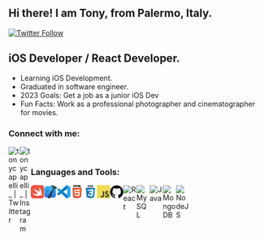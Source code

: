 ## Hi there! I am Tony, from Palermo, Italy.  

[![Twitter Follow](https://img.shields.io/twitter/follow/tonycapelli_?color=1DA1F2&logo=twitter&style=for-the-badge)](https://twitter.com/intent/follow?original_referer=https%3A%2F%2Fgithub.com%2Ftonycapelli_&screen_name=tonycapelli_)

## iOS Developer / React Developer. 

- Learning iOS Development. 
- Graduated in software engineer.
- 2023 Goals: Get a job as a junior iOS Dev
- Fun Facts: Work as a professional photographer and cinematographer for movies. 
### Connect with me:

[<img align="left" alt="tonycapelli_ | Twitter" width="22px" src="https://cdn2.iconfinder.com/data/icons/social-media-2285/512/1_Twitter_colored_svg-1024.png" />][twitter]
[<img align="left" alt="tonycapelli_ | Instagram" width="22px" src="https://cdn2.iconfinder.com/data/icons/social-icons-33/128/Instagram-1024.png" />][instagram]

<br />

### Languages and Tools:

<img align="left" alt="Swift" width="26px" src="https://raw.githubusercontent.com/github/explore/80688e429a7d4ef2fca1e82350fe8e3517d3494d/topics/swift/swift.png" />
<img align="left" alt="Xcode" width="26px" src="https://raw.githubusercontent.com/github/explore/80688e429a7d4ef2fca1e82350fe8e3517d3494d/topics/xcode/xcode.png" />
<img align="left" alt="Visual Studio Code" width="26px" src="https://raw.githubusercontent.com/github/explore/80688e429a7d4ef2fca1e82350fe8e3517d3494d/topics/visual-studio-code/visual-studio-code.png" />
<img align="left" alt="HTML5" width="26px" src="https://raw.githubusercontent.com/github/explore/80688e429a7d4ef2fca1e82350fe8e3517d3494d/topics/html/html.png" />
<img align="left" alt="CSS3" width="26px" src="https://raw.githubusercontent.com/github/explore/80688e429a7d4ef2fca1e82350fe8e3517d3494d/topics/css/css.png" />
<img align="left" alt="JavaScript" width="26px" src="https://raw.githubusercontent.com/github/explore/80688e429a7d4ef2fca1e82350fe8e3517d3494d/topics/javascript/javascript.png" >
<img align="left" alt="GitHub" width="26px" src="https://raw.githubusercontent.com/github/explore/78df643247d429f6cc873026c0622819ad797942/topics/github/github.png" />
<img align="left" alt="React" width="26px"
src="https://cdn0.iconfinder.com/data/icons/logos-brands-in-colors/128/react-1024.png" />
<img align="left" alt="MySQL" width="26px"
src="https://cdn4.iconfinder.com/data/icons/logos-3/181/MySQL-1024.png" />
<img align="left" alt="Java" width="26px"
src="https://cdn4.iconfinder.com/data/icons/logos-and-brands/512/181_Java_logo_logos-1024.png" />
<img align="left" alt="MongoDB" width="26px"
src="https://cdn4.iconfinder.com/data/icons/logos-3/512/mongodb-2-1024.png" />
<img align="left" alt="NodeJS" width="26px"
src="https://cdn4.iconfinder.com/data/icons/logos-3/456/nodejs-new-pantone-black-1024.png" />





</details>


[twitter]: https://twitter.com/tonycapelli_
[instagram]: https://www.instagram.com/tonycapelli_/
